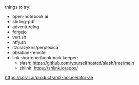 things to try:
- open-notebook.ai
- stirling-pdf
- adventurelog
- forgejo
- vert.sh
- ntfy.sh
- itzcrazykns/perplexica
- obsidian-remote
- link shortener/bookmark keeper:
    - slash: https://github.com/yourselfhosted/slash/tree/main
    - shlink: https://shlink.io/apps/

https://coral.ai/products/m2-accelerator-ae
